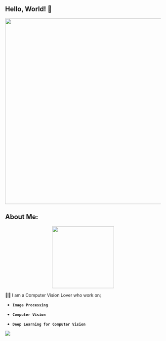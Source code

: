 ## Hello, World! :wave:

<div id="header" align="center">
  <img src="https://user-images.githubusercontent.com/71969819/191048590-69aa12c3-4c61-42cd-ac0a-b94f041ecbdc.gif" width="600"/>
</div>

## About Me:
 
<div id="header" align="center">
  <img src="https://user-images.githubusercontent.com/71969819/191278742-bb6cfd28-a459-47d9-97ba-94188ca551dd.gif" width="200"/>
</div>



 
:man_technologist: I am a Computer Vision Lover who work on;


* **`Image Processing`**


* **`Computer Vision`**


* **`Deep Learning for Computer Vision`**

![](https://komarev.com/ghpvc/?username=your-github-MehmetZahidGenc&color=brightgreen)
